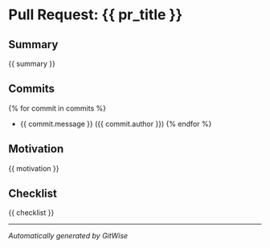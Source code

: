 # Pull Request: {{ pr_title }}

## Summary

{{ summary }}

## Commits

{% for commit in commits %}
- {{ commit.message }} ({{ commit.author }})
{% endfor %}

## Motivation

{{ motivation }}

## Checklist

{{ checklist }}

---
_Automatically generated by GitWise_ 
